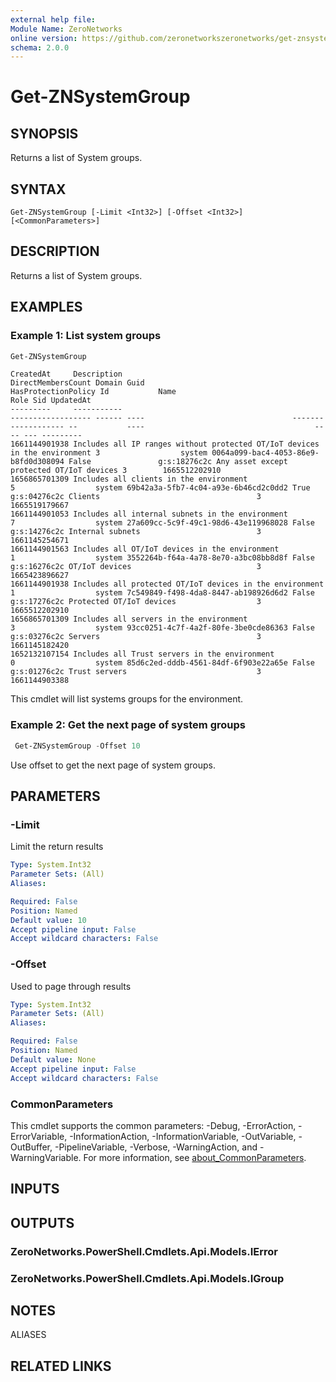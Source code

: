 ```yaml
---
external help file:
Module Name: ZeroNetworks
online version: https://github.com/zeronetworkszeronetworks/get-znsystemgroup
schema: 2.0.0
---
```


# Get-ZNSystemGroup

## SYNOPSIS
Returns a list of System groups.

## SYNTAX

```
Get-ZNSystemGroup [-Limit <Int32>] [-Offset <Int32>] [<CommonParameters>]
```

## DESCRIPTION
Returns a list of System groups.

## EXAMPLES

### Example 1: List system groups
```powershell
Get-ZNSystemGroup
```

```output
CreatedAt     Description                                                                DirectMembersCount Domain Guid                                 HasProtectionPolicy Id           Name                                      Role Sid UpdatedAt
---------     -----------                                                                ------------------ ------ ----                                 ------------------- --           ----                                      ---- --- ---------
1661144901938 Includes all IP ranges without protected OT/IoT devices in the environment 3                  system 0064a099-bac4-4053-86e9-b8fd0d308094 False               g:s:18276c2c Any asset except protected OT/IoT devices 3        1665512202910
1656865701309 Includes all clients in the environment                                    5                  system 69b42a3a-5fb7-4c04-a93e-6b46cd2c0dd2 True                g:s:04276c2c Clients                                   3        1665519179667
1661144901053 Includes all internal subnets in the environment                           7                  system 27a609cc-5c9f-49c1-98d6-43e119968028 False               g:s:14276c2c Internal subnets                          3        1661145254671
1661144901563 Includes all OT/IoT devices in the environment                             1                  system 3552264b-f64a-4a78-8e70-a3bc08bb8d8f False               g:s:16276c2c OT/IoT devices                            3        1665423896627
1661144901938 Includes all protected OT/IoT devices in the environment                   1                  system 7c549849-f498-4da8-8447-ab198926d6d2 False               g:s:17276c2c Protected OT/IoT devices                  3        1665512202910
1656865701309 Includes all servers in the environment                                    3                  system 93cc0251-4c7f-4a2f-80fe-3be0cde86363 False               g:s:03276c2c Servers                                   3        1661145182420
1652132107154 Includes all Trust servers in the environment                              0                  system 85d6c2ed-dddb-4561-84df-6f903e22a65e False               g:s:01276c2c Trust servers                             3        1661144903388
```

This cmdlet will list systems groups for the environment.

### Example 2: Get the next page of system groups
```powershell
 Get-ZNSystemGroup -Offset 10
```

Use offset to get the next page of system groups.

## PARAMETERS

### -Limit
Limit the return results

```yaml
Type: System.Int32
Parameter Sets: (All)
Aliases:

Required: False
Position: Named
Default value: 10
Accept pipeline input: False
Accept wildcard characters: False
```

### -Offset
Used to page through results

```yaml
Type: System.Int32
Parameter Sets: (All)
Aliases:

Required: False
Position: Named
Default value: None
Accept pipeline input: False
Accept wildcard characters: False
```

### CommonParameters
This cmdlet supports the common parameters: -Debug, -ErrorAction, -ErrorVariable, -InformationAction, -InformationVariable, -OutVariable, -OutBuffer, -PipelineVariable, -Verbose, -WarningAction, and -WarningVariable. For more information, see [about_CommonParameters](http://go.microsoft.com/fwlink/?LinkID=113216).

## INPUTS

## OUTPUTS

### ZeroNetworks.PowerShell.Cmdlets.Api.Models.IError

### ZeroNetworks.PowerShell.Cmdlets.Api.Models.IGroup

## NOTES

ALIASES

## RELATED LINKS

